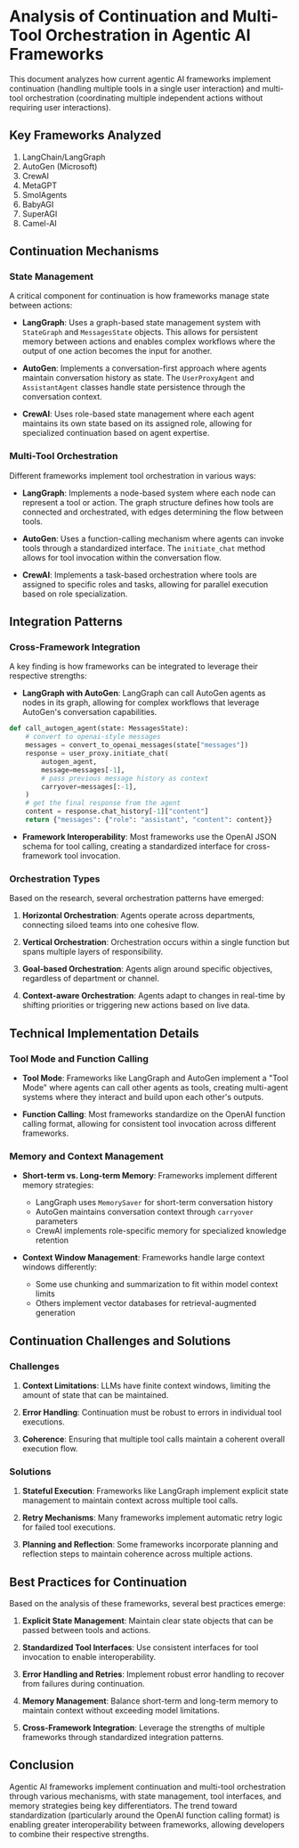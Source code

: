 # Analysis of Continuation and Multi-Tool Orchestration in Agentic AI Frameworks

This document analyzes how current agentic AI frameworks implement continuation (handling multiple tools in a single user interaction) and multi-tool orchestration (coordinating multiple independent actions without requiring user interactions).

## Key Frameworks Analyzed

1. LangChain/LangGraph
2. AutoGen (Microsoft)
3. CrewAI
4. MetaGPT
5. SmolAgents
6. BabyAGI
7. SuperAGI
8. Camel-AI

## Continuation Mechanisms

### State Management

A critical component for continuation is how frameworks manage state between actions:

- **LangGraph**: Uses a graph-based state management system with `StateGraph` and `MessagesState` objects. This allows for persistent memory between actions and enables complex workflows where the output of one action becomes the input for another.

- **AutoGen**: Implements a conversation-first approach where agents maintain conversation history as state. The `UserProxyAgent` and `AssistantAgent` classes handle state persistence through the conversation context.

- **CrewAI**: Uses role-based state management where each agent maintains its own state based on its assigned role, allowing for specialized continuation based on agent expertise.

### Multi-Tool Orchestration

Different frameworks implement tool orchestration in various ways:

- **LangGraph**: Implements a node-based system where each node can represent a tool or action. The graph structure defines how tools are connected and orchestrated, with edges determining the flow between tools.

- **AutoGen**: Uses a function-calling mechanism where agents can invoke tools through a standardized interface. The `initiate_chat` method allows for tool invocation within the conversation flow.

- **CrewAI**: Implements a task-based orchestration where tools are assigned to specific roles and tasks, allowing for parallel execution based on role specialization.

## Integration Patterns

### Cross-Framework Integration

A key finding is how frameworks can be integrated to leverage their respective strengths:

- **LangGraph with AutoGen**: LangGraph can call AutoGen agents as nodes in its graph, allowing for complex workflows that leverage AutoGen's conversation capabilities.

```python
def call_autogen_agent(state: MessagesState):
    # convert to openai-style messages
    messages = convert_to_openai_messages(state["messages"])
    response = user_proxy.initiate_chat(
        autogen_agent,
        message=messages[-1],
        # pass previous message history as context
        carryover=messages[:-1],
    )
    # get the final response from the agent
    content = response.chat_history[-1]["content"]
    return {"messages": {"role": "assistant", "content": content}}
```

- **Framework Interoperability**: Most frameworks use the OpenAI JSON schema for tool calling, creating a standardized interface for cross-framework tool invocation.

### Orchestration Types

Based on the research, several orchestration patterns have emerged:

1. **Horizontal Orchestration**: Agents operate across departments, connecting siloed teams into one cohesive flow.

2. **Vertical Orchestration**: Orchestration occurs within a single function but spans multiple layers of responsibility.

3. **Goal-based Orchestration**: Agents align around specific objectives, regardless of department or channel.

4. **Context-aware Orchestration**: Agents adapt to changes in real-time by shifting priorities or triggering new actions based on live data.

## Technical Implementation Details

### Tool Mode and Function Calling

- **Tool Mode**: Frameworks like LangGraph and AutoGen implement a "Tool Mode" where agents can call other agents as tools, creating multi-agent systems where they interact and build upon each other's outputs.

- **Function Calling**: Most frameworks standardize on the OpenAI function calling format, allowing for consistent tool invocation across different frameworks.

### Memory and Context Management

- **Short-term vs. Long-term Memory**: Frameworks implement different memory strategies:
  - LangGraph uses `MemorySaver` for short-term conversation history
  - AutoGen maintains conversation context through `carryover` parameters
  - CrewAI implements role-specific memory for specialized knowledge retention

- **Context Window Management**: Frameworks handle large context windows differently:
  - Some use chunking and summarization to fit within model context limits
  - Others implement vector databases for retrieval-augmented generation

## Continuation Challenges and Solutions

### Challenges

1. **Context Limitations**: LLMs have finite context windows, limiting the amount of state that can be maintained.

2. **Error Handling**: Continuation must be robust to errors in individual tool executions.

3. **Coherence**: Ensuring that multiple tool calls maintain a coherent overall execution flow.

### Solutions

1. **Stateful Execution**: Frameworks like LangGraph implement explicit state management to maintain context across multiple tool calls.

2. **Retry Mechanisms**: Many frameworks implement automatic retry logic for failed tool executions.

3. **Planning and Reflection**: Some frameworks incorporate planning and reflection steps to maintain coherence across multiple actions.

## Best Practices for Continuation

Based on the analysis of these frameworks, several best practices emerge:

1. **Explicit State Management**: Maintain clear state objects that can be passed between tools and actions.

2. **Standardized Tool Interfaces**: Use consistent interfaces for tool invocation to enable interoperability.

3. **Error Handling and Retries**: Implement robust error handling to recover from failures during continuation.

4. **Memory Management**: Balance short-term and long-term memory to maintain context without exceeding model limitations.

5. **Cross-Framework Integration**: Leverage the strengths of multiple frameworks through standardized integration patterns.

## Conclusion

Agentic AI frameworks implement continuation and multi-tool orchestration through various mechanisms, with state management, tool interfaces, and memory strategies being key differentiators. The trend toward standardization (particularly around the OpenAI function calling format) is enabling greater interoperability between frameworks, allowing developers to combine their respective strengths.
